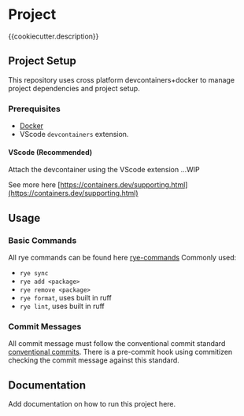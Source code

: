# Project

{{cookiecutter.description}}

## Project Setup

This repository uses cross platform devcontainers+docker to manage project dependencies
and project setup.

### Prerequisites

- [Docker](https://docs.docker.com/engine/install/)
- VScode `devcontainers` extension.

#### VScode (Recommended)

Attach the devcontainer using the VScode extension ...WIP

See more here [https://containers.dev/supporting.html](https://containers.dev/supporting.html)

## Usage

### Basic Commands

All rye commands can be found here [rye-commands](https://rye-up.com/guide/commands/)
Commonly used:

- `rye sync`
- `rye add <package>`
- `rye remove <package>`
- `rye format`, uses built in ruff
- `rye lint`, uses built in ruff

### Commit Messages

All commit message must follow the conventional commit standard [conventional commits](https://www.conventionalcommits.org/en/v1.0.0/).
There is a pre-commit hook using commitizen checking the commit message against this standard.

## Documentation

Add documentation on how to run this project here.
